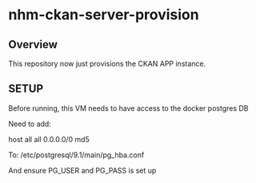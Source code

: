 nhm-ckan-server-provision
=========================

Overview
--------

This repository now just provisions the CKAN APP instance.


SETUP
-----

Before running, this VM needs to have access to the docker postgres DB

Need to add:

host  all  all 0.0.0.0/0 md5

To: /etc/postgresql/9.1/main/pg_hba.conf

And ensure PG_USER and PG_PASS is set up

